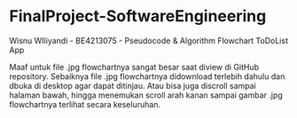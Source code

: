 # FinalProject-SoftwareEngineering
Wisnu WIliyandi - BE4213075 - Pseudocode &amp; Algorithm Flowchart ToDoList App

Maaf untuk file .jpg flowchartnya sangat besar saat diview di GitHub repository. Sebaiknya file .jpg flowchartnya didownload terlebih dahulu dan dbuka di desktop agar dapat ditinjau. Atau bisa juga discroll sampai halaman bawah, hingga menemukan scroll arah kanan sampai gambar .jpg flowchartnya terlihat secara keseluruhan.
